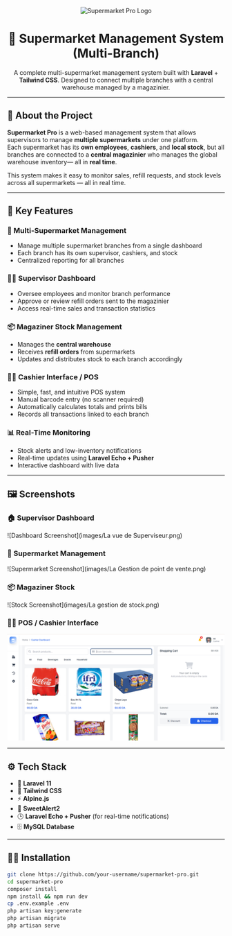 <p align="center">
  <img src="images/logo.png" width="120" alt="Supermarket Pro Logo">
</p>

<h1 align="center">🛒 Supermarket Management System (Multi-Branch)</h1>
<p align="center">
  A complete multi-supermarket management system built with <b>Laravel</b> + <b>Tailwind CSS</b>.  
  Designed to connect multiple branches with a central warehouse managed by a magazinier.
</p>

---

## 🚀 About the Project

**Supermarket Pro** is a web-based management system that allows supervisors to manage **multiple supermarkets** under one platform.  
Each supermarket has its **own employees**, **cashiers**, and **local stock**, but all branches are connected to a **central magazinier** who manages the global warehouse inventory— all in **real time**.

This system makes it easy to monitor sales, refill requests, and stock levels across all supermarkets — all in real time.

---

## 🧩 Key Features

### 🏢 Multi-Supermarket Management
- Manage multiple supermarket branches from a single dashboard  
- Each branch has its own supervisor, cashiers, and stock  
- Centralized reporting for all branches  

### 👨‍💼 Supervisor Dashboard
- Oversee employees and monitor branch performance  
- Approve or review refill orders sent to the magazinier  
- Access real-time sales and transaction statistics  

### 📦 Magaziner Stock Management
- Manages the **central warehouse**  
- Receives **refill orders** from supermarkets  
- Updates and distributes stock to each branch accordingly  

### 👩‍💻 Cashier Interface / POS
- Simple, fast, and intuitive POS system  
- Manual barcode entry (no scanner required)  
- Automatically calculates totals and prints bills  
- Records all transactions linked to each branch  

### 📊 Real-Time Monitoring
- Stock alerts and low-inventory notifications  
- Real-time updates using **Laravel Echo + Pusher**  
- Interactive dashboard with live data  

---

## 🖼️ Screenshots

### 🏠 Supervisor Dashboard
![Dashboard Screenshot](images/La vue de Superviseur.png)

### 🏪 Supermarket Management
![Supermarket Screenshot](images/La Gestion de point de vente.png)

### 📦 Magaziner Stock
![Stock Screenshot](images/La gestion de stock.png)

### 👩‍💻 POS / Cashier Interface
![POS Screenshot](images/pos.png)

---

## ⚙️ Tech Stack
- 🧩 **Laravel 11**
- 🎨 **Tailwind CSS**
- ⚡ **Alpine.js**
- 🔔 **SweetAlert2**
- 🕒 **Laravel Echo + Pusher** (for real-time notifications)
- 🗄️ **MySQL Database**

---

## 🧑‍💻 Installation

```bash
git clone https://github.com/your-username/supermarket-pro.git
cd supermarket-pro
composer install
npm install && npm run dev
cp .env.example .env
php artisan key:generate
php artisan migrate
php artisan serve
